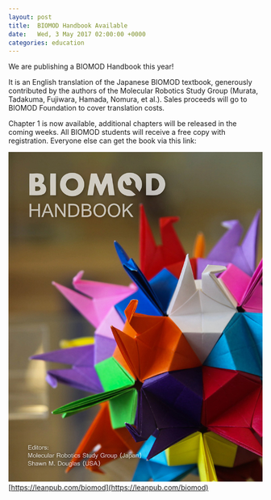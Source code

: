 ```yaml
---
layout: post
title:  BIOMOD Handbook Available
date:   Wed, 3 May 2017 02:00:00 +0000
categories: education
---
```


We are publishing a BIOMOD Handbook this year!

It is an English translation of the Japanese BIOMOD textbook, generously contributed by the authors of the Molecular Robotics Study Group (Murata, Tadakuma, Fujiwara, Hamada, Nomura, et al.). Sales proceeds will go to BIOMOD Foundation to cover translation costs.

Chapter 1 is now available, additional chapters will be released in the coming weeks. All BIOMOD students will receive a free copy with registration. Everyone else can get the book via this link:

<a href="https://leanpub.com/biomod"><img src="/assets/images/posts/biomod-handbook.jpg" /></a>
[https://leanpub.com/biomod](https://leanpub.com/biomod)
